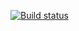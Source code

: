 [![Build status](https://ci.appveyor.com/api/projects/status/nx0bxroe0w6ety83?svg=true)](https://ci.appveyor.com/project/Pezu-git/iterators)